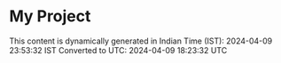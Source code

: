 # My Project

This content is dynamically generated in Indian Time (IST): 2024-04-09 23:53:32 IST
Converted to UTC: 2024-04-09 18:23:32 UTC
